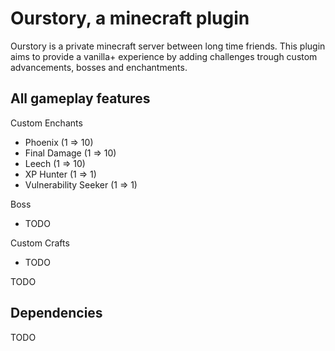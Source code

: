 # Ourstory, a minecraft plugin

Ourstory is a private minecraft server between long time friends. This plugin aims to provide a vanilla+ experience by adding challenges trough custom advancements, bosses and enchantments.

## All gameplay features
Custom Enchants
  - Phoenix (1 => 10)
  - Final Damage (1 => 10)
  - Leech (1 => 10)
  - XP Hunter (1 => 1)
  - Vulnerability Seeker (1 => 1)

Boss
  - TODO

Custom Crafts
  - TODO

TODO

## Dependencies
TODO